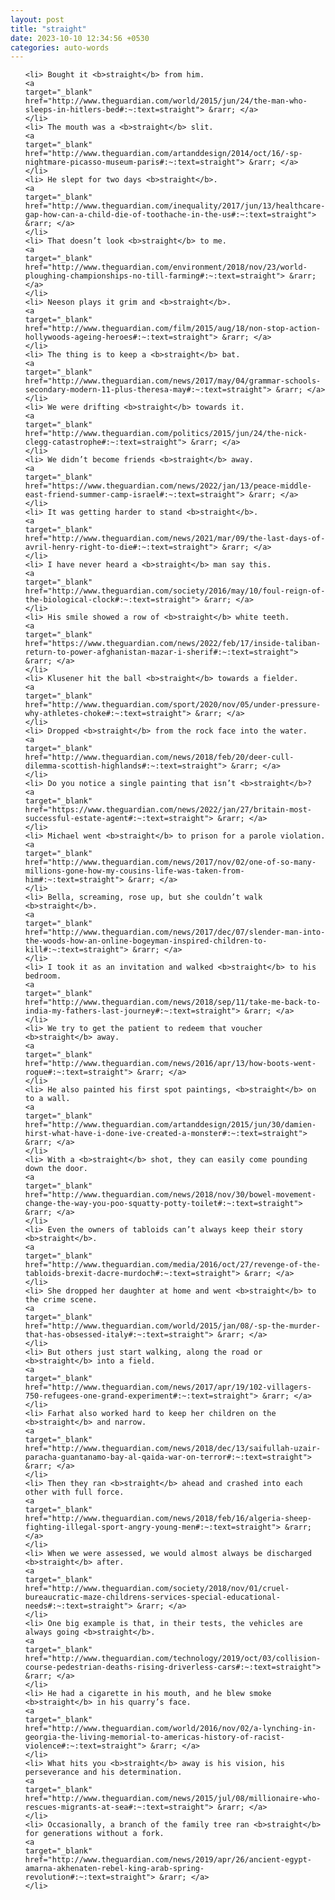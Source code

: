 ```yaml
---
layout: post
title: "straight"
date: 2023-10-10 12:34:56 +0530
categories: auto-words
---
```

<ol>

    <li> Bought it <b>straight</b> from him.
    <a 
    target="_blank" 
    href="http://www.theguardian.com/world/2015/jun/24/the-man-who-sleeps-in-hitlers-bed#:~:text=straight"> &rarr; </a>
    </li>
    <li> The mouth was a <b>straight</b> slit.
    <a 
    target="_blank" 
    href="http://www.theguardian.com/artanddesign/2014/oct/16/-sp-nightmare-picasso-museum-paris#:~:text=straight"> &rarr; </a>
    </li>
    <li> He slept for two days <b>straight</b>.
    <a 
    target="_blank" 
    href="http://www.theguardian.com/inequality/2017/jun/13/healthcare-gap-how-can-a-child-die-of-toothache-in-the-us#:~:text=straight"> &rarr; </a>
    </li>
    <li> That doesn’t look <b>straight</b> to me.
    <a 
    target="_blank" 
    href="http://www.theguardian.com/environment/2018/nov/23/world-ploughing-championships-no-till-farming#:~:text=straight"> &rarr; </a>
    </li>
    <li> Neeson plays it grim and <b>straight</b>.
    <a 
    target="_blank" 
    href="http://www.theguardian.com/film/2015/aug/18/non-stop-action-hollywoods-ageing-heroes#:~:text=straight"> &rarr; </a>
    </li>
    <li> The thing is to keep a <b>straight</b> bat.
    <a 
    target="_blank" 
    href="http://www.theguardian.com/news/2017/may/04/grammar-schools-secondary-modern-11-plus-theresa-may#:~:text=straight"> &rarr; </a>
    </li>
    <li> We were drifting <b>straight</b> towards it.
    <a 
    target="_blank" 
    href="http://www.theguardian.com/politics/2015/jun/24/the-nick-clegg-catastrophe#:~:text=straight"> &rarr; </a>
    </li>
    <li> We didn’t become friends <b>straight</b> away.
    <a 
    target="_blank" 
    href="https://www.theguardian.com/news/2022/jan/13/peace-middle-east-friend-summer-camp-israel#:~:text=straight"> &rarr; </a>
    </li>
    <li> It was getting harder to stand <b>straight</b>.
    <a 
    target="_blank" 
    href="http://www.theguardian.com/news/2021/mar/09/the-last-days-of-avril-henry-right-to-die#:~:text=straight"> &rarr; </a>
    </li>
    <li> I have never heard a <b>straight</b> man say this.
    <a 
    target="_blank" 
    href="http://www.theguardian.com/society/2016/may/10/foul-reign-of-the-biological-clock#:~:text=straight"> &rarr; </a>
    </li>
    <li> His smile showed a row of <b>straight</b> white teeth.
    <a 
    target="_blank" 
    href="https://www.theguardian.com/news/2022/feb/17/inside-taliban-return-to-power-afghanistan-mazar-i-sherif#:~:text=straight"> &rarr; </a>
    </li>
    <li> Klusener hit the ball <b>straight</b> towards a fielder.
    <a 
    target="_blank" 
    href="http://www.theguardian.com/sport/2020/nov/05/under-pressure-why-athletes-choke#:~:text=straight"> &rarr; </a>
    </li>
    <li> Dropped <b>straight</b> from the rock face into the water.
    <a 
    target="_blank" 
    href="http://www.theguardian.com/news/2018/feb/20/deer-cull-dilemma-scottish-highlands#:~:text=straight"> &rarr; </a>
    </li>
    <li> Do you notice a single painting that isn’t <b>straight</b>?
    <a 
    target="_blank" 
    href="https://www.theguardian.com/news/2022/jan/27/britain-most-successful-estate-agent#:~:text=straight"> &rarr; </a>
    </li>
    <li> Michael went <b>straight</b> to prison for a parole violation.
    <a 
    target="_blank" 
    href="http://www.theguardian.com/news/2017/nov/02/one-of-so-many-millions-gone-how-my-cousins-life-was-taken-from-him#:~:text=straight"> &rarr; </a>
    </li>
    <li> Bella, screaming, rose up, but she couldn’t walk <b>straight</b>.
    <a 
    target="_blank" 
    href="http://www.theguardian.com/news/2017/dec/07/slender-man-into-the-woods-how-an-online-bogeyman-inspired-children-to-kill#:~:text=straight"> &rarr; </a>
    </li>
    <li> I took it as an invitation and walked <b>straight</b> to his bedroom.
    <a 
    target="_blank" 
    href="http://www.theguardian.com/news/2018/sep/11/take-me-back-to-india-my-fathers-last-journey#:~:text=straight"> &rarr; </a>
    </li>
    <li> We try to get the patient to redeem that voucher <b>straight</b> away.
    <a 
    target="_blank" 
    href="http://www.theguardian.com/news/2016/apr/13/how-boots-went-rogue#:~:text=straight"> &rarr; </a>
    </li>
    <li> He also painted his first spot paintings, <b>straight</b> on to a wall.
    <a 
    target="_blank" 
    href="http://www.theguardian.com/artanddesign/2015/jun/30/damien-hirst-what-have-i-done-ive-created-a-monster#:~:text=straight"> &rarr; </a>
    </li>
    <li> With a <b>straight</b> shot, they can easily come pounding down the door.
    <a 
    target="_blank" 
    href="http://www.theguardian.com/news/2018/nov/30/bowel-movement-change-the-way-you-poo-squatty-potty-toilet#:~:text=straight"> &rarr; </a>
    </li>
    <li> Even the owners of tabloids can’t always keep their story <b>straight</b>.
    <a 
    target="_blank" 
    href="http://www.theguardian.com/media/2016/oct/27/revenge-of-the-tabloids-brexit-dacre-murdoch#:~:text=straight"> &rarr; </a>
    </li>
    <li> She dropped her daughter at home and went <b>straight</b> to the crime scene.
    <a 
    target="_blank" 
    href="http://www.theguardian.com/world/2015/jan/08/-sp-the-murder-that-has-obsessed-italy#:~:text=straight"> &rarr; </a>
    </li>
    <li> But others just start walking, along the road or <b>straight</b> into a field.
    <a 
    target="_blank" 
    href="http://www.theguardian.com/news/2017/apr/19/102-villagers-750-refugees-one-grand-experiment#:~:text=straight"> &rarr; </a>
    </li>
    <li> Farhat also worked hard to keep her children on the <b>straight</b> and narrow.
    <a 
    target="_blank" 
    href="http://www.theguardian.com/news/2018/dec/13/saifullah-uzair-paracha-guantanamo-bay-al-qaida-war-on-terror#:~:text=straight"> &rarr; </a>
    </li>
    <li> Then they ran <b>straight</b> ahead and crashed into each other with full force.
    <a 
    target="_blank" 
    href="http://www.theguardian.com/news/2018/feb/16/algeria-sheep-fighting-illegal-sport-angry-young-men#:~:text=straight"> &rarr; </a>
    </li>
    <li> When we were assessed, we would almost always be discharged <b>straight</b> after.
    <a 
    target="_blank" 
    href="http://www.theguardian.com/society/2018/nov/01/cruel-bureaucratic-maze-childrens-services-special-educational-needs#:~:text=straight"> &rarr; </a>
    </li>
    <li> One big example is that, in their tests, the vehicles are always going <b>straight</b>.
    <a 
    target="_blank" 
    href="http://www.theguardian.com/technology/2019/oct/03/collision-course-pedestrian-deaths-rising-driverless-cars#:~:text=straight"> &rarr; </a>
    </li>
    <li> He had a cigarette in his mouth, and he blew smoke <b>straight</b> in his quarry’s face.
    <a 
    target="_blank" 
    href="http://www.theguardian.com/world/2016/nov/02/a-lynching-in-georgia-the-living-memorial-to-americas-history-of-racist-violence#:~:text=straight"> &rarr; </a>
    </li>
    <li> What hits you <b>straight</b> away is his vision, his perseverance and his determination.
    <a 
    target="_blank" 
    href="http://www.theguardian.com/news/2015/jul/08/millionaire-who-rescues-migrants-at-sea#:~:text=straight"> &rarr; </a>
    </li>
    <li> Occasionally, a branch of the family tree ran <b>straight</b> for generations without a fork.
    <a 
    target="_blank" 
    href="http://www.theguardian.com/news/2019/apr/26/ancient-egypt-amarna-akhenaten-rebel-king-arab-spring-revolution#:~:text=straight"> &rarr; </a>
    </li>